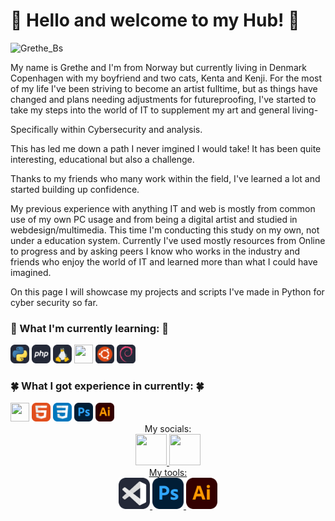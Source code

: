 # 🌸 Hello and welcome to my Hub! 🌸

![Grethe_Bs ](https://komarev.com/ghpvc/?username=GretheB90&color=blueviolet)

My name is Grethe and I'm from Norway but currently living in Denmark Copenhagen with my boyfriend and two cats, Kenta and Kenji.
For the most of my life I've been striving to become an artist fulltime, but as things have changed and plans needing adjustments for futureproofing,
I've started to take my steps into the world of IT to supplement my art and general living-

Specifically within Cybersecurity and analysis.

This has led me down a path I never imgined I would take!
It has been quite interesting, educational but also a challenge.

Thanks to my friends who many work within the field, I've learned a lot and started building up confidence.

My previous experience with anything IT and web is mostly from common use of my own PC usage and from being a digital artist and studied
in webdesign/multimedia. This time I'm conducting this study on my own, not under a education system.
Currently I've used mostly resources from Online to progress and by asking peers I know who works in the industry and friends who
enjoy the world of IT and learned more than what I could have imagined.

On this page I will showcase my projects and scripts I've made in Python for cyber security so far.

### :seedling: What I'm currently learning: :seedling:

<div align="left">
  <img src="https://github.com/tandpfun/skill-icons/blob/main/icons/Python-Dark.svg" height="30" width="30" target="_blank" />
  <img src="https://github.com/tandpfun/skill-icons/blob/main/icons/PHP-Dark.svg" height="30" width="30" target="_blank" />
  <img src="https://github.com/tandpfun/skill-icons/blob/main/icons/Linux-Dark.svg" height="30" width="30" target="_blank" />
  <img src="https://github.com/tandpfun/skill-icons/blob/main/icons/Kali-Dark.svg" height="30" width="30" target="_blank" />
  <img src="https://github.com/tandpfun/skill-icons/blob/main/icons/Ubuntu-Dark.svg" height="30" width="30" target="_blank" />
  <img src="https://github.com/tandpfun/skill-icons/blob/main/icons/Debian-Dark.svg" height="30" width="30" target="_blank" />
</div>

### :four_leaf_clover: What I got experience in currently: :four_leaf_clover:

<div align="left">
  <img src="https://github.com/tandpfun/skill-icons/blob/main/icons/Windows-Dark.svg" height="30" width="30" target="_blank" />
  <img src="https://github.com/tandpfun/skill-icons/blob/main/icons/HTML.svg" height="30" width="30" target="_blank" />
  <img src="https://github.com/tandpfun/skill-icons/blob/main/icons/CSS.svg" height="30" width="30" target="_blank" />
  <img src="https://github.com/tandpfun/skill-icons/blob/main/icons/Photoshop.svg" height="30" width="30" target="_blank" />
  <img src="https://github.com/tandpfun/skill-icons/blob/main/icons/Illustrator.svg" height="30" width="30" target="_blank" />
</div>

<div align="center">
  My socials:
  
<div align="center">
  <a href="https://gretheb.dk/">
    <img src="https://file.garden/aCYZ-4JXQhkEOK6u/website-icon-294822.png" height="50" width="50" target="_blank" />
  <a href="https://bsky.app/profile/gretheb.dk">
    <img src="https://upload.wikimedia.org/wikipedia/commons/thumb/7/7a/Bluesky_Logo.svg/600px-Bluesky_Logo.svg.png" height="50" width="50" target="_blank" />    
</div>

<div align="center"> 
My tools:

<div align="center">
  <img src="https://github.com/tandpfun/skill-icons/raw/main/icons/VSCode-Dark.svg" height="50" width="50" target="_blank" />
  <img src="https://github.com/tandpfun/skill-icons/raw/main/icons/Photoshop.svg" height="50" width="50" target="_blank" />
  <img src="https://github.com/tandpfun/skill-icons/raw/main/icons/Illustrator.svg" height="50" width="50" target="_blank" />
</div>

